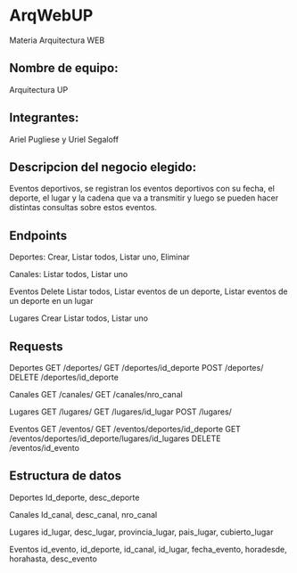 # ArqWebUP
Materia Arquitectura WEB

## Nombre de equipo:
Arquitectura UP

## Integrantes:
Ariel Pugliese y Uriel Segaloff

## Descripcion del negocio elegido:
Eventos deportivos, se registran los eventos deportivos con su fecha,
el deporte, el lugar y la cadena que va a transmitir y luego se pueden hacer distintas consultas sobre estos eventos.

## Endpoints
Deportes:
  Crear,
  Listar todos,
  Listar uno,
  Eliminar

Canales:
  Listar todos,
  Listar uno

Eventos
  Delete
  Listar todos,
  Listar eventos de un deporte,
  Listar eventos de un deporte en un lugar

Lugares
  Crear
  Listar todos,
  Listar uno

## Requests
Deportes
  GET /deportes/
  GET /deportes/id_deporte
  POST /deportes/
  DELETE /deportes/id_deporte

Canales
  GET /canales/
  GET /canales/nro_canal

Lugares
  GET /lugares/
  GET /lugares/id_lugar
  POST /lugares/
  
Eventos
  GET /eventos/
  GET /eventos/deportes/id_deporte
  GET /eventos/deportes/id_deporte/lugares/id_lugares
  DELETE /eventos/id_evento

## Estructura de datos
Deportes
Id_deporte, desc_deporte

Canales
Id_canal, desc_canal, nro_canal

Lugares
id_lugar, desc_lugar, provincia_lugar, pais_lugar, cubierto_lugar

Eventos
id_evento, id_deporte, id_canal, id_lugar, fecha_evento, horadesde, horahasta, desc_evento

